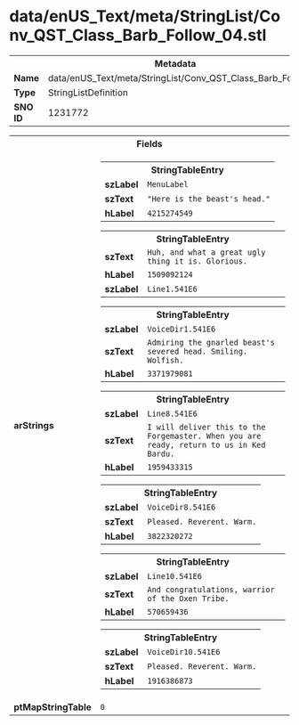 <h1>data/enUS_Text/meta/StringList/Conv_QST_Class_Barb_Follow_04.stl</h1><table><tr><th colspan="100%">Metadata</th></tr><tr><td><b>Name</b></td><td>data/enUS_Text/meta/StringList/Conv_QST_Class_Barb_Follow_04.stl</td></tr><tr><td><b>Type</b></td><td>StringListDefinition</td></tr><tr><td><b>SNO ID</b></td><td>1231772</td></tr></table>

<table><tr><th colspan="100%">Fields</th></tr><tr><td><b>arStrings</b></td><td><table><tr><th colspan="100%">StringTableEntry</th></tr><tr><td><b>szLabel</b></td><td><code>MenuLabel</code></td></tr><tr><td><b>szText</b></td><td><code>"Here is the beast's head."</code></td></tr><tr><td><b>hLabel</b></td><td><code>4215274549</code></td></tr></table>


<table><tr><th colspan="100%">StringTableEntry</th></tr><tr><td><b>szText</b></td><td><code>Huh, and what a great ugly thing it is. Glorious.</code></td></tr><tr><td><b>hLabel</b></td><td><code>1509092124</code></td></tr><tr><td><b>szLabel</b></td><td><code>Line1.541E6</code></td></tr></table>


<table><tr><th colspan="100%">StringTableEntry</th></tr><tr><td><b>szLabel</b></td><td><code>VoiceDir1.541E6</code></td></tr><tr><td><b>szText</b></td><td><code>Admiring the gnarled beast's severed head. Smiling. Wolfish. </code></td></tr><tr><td><b>hLabel</b></td><td><code>3371979081</code></td></tr></table>


<table><tr><th colspan="100%">StringTableEntry</th></tr><tr><td><b>szLabel</b></td><td><code>Line8.541E6</code></td></tr><tr><td><b>szText</b></td><td><code>I will deliver this to the Forgemaster. When you are ready, return to us in Ked Bardu.</code></td></tr><tr><td><b>hLabel</b></td><td><code>1959433315</code></td></tr></table>


<table><tr><th colspan="100%">StringTableEntry</th></tr><tr><td><b>szLabel</b></td><td><code>VoiceDir8.541E6</code></td></tr><tr><td><b>szText</b></td><td><code>Pleased. Reverent. Warm.</code></td></tr><tr><td><b>hLabel</b></td><td><code>3822320272</code></td></tr></table>


<table><tr><th colspan="100%">StringTableEntry</th></tr><tr><td><b>szLabel</b></td><td><code>Line10.541E6</code></td></tr><tr><td><b>szText</b></td><td><code>And congratulations, warrior of the Oxen Tribe.</code></td></tr><tr><td><b>hLabel</b></td><td><code>570659436</code></td></tr></table>


<table><tr><th colspan="100%">StringTableEntry</th></tr><tr><td><b>szLabel</b></td><td><code>VoiceDir10.541E6</code></td></tr><tr><td><b>szText</b></td><td><code>Pleased. Reverent. Warm.</code></td></tr><tr><td><b>hLabel</b></td><td><code>1916386873</code></td></tr></table>


</td></tr><tr><td><b>ptMapStringTable</b></td><td><code>0</code></td></tr></table>

